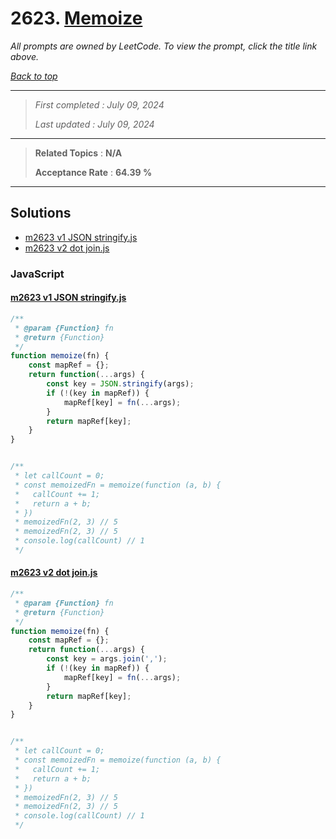 # 2623. [Memoize](<https://leetcode.com/problems/memoize>)

*All prompts are owned by LeetCode. To view the prompt, click the title link above.*

*[Back to top](<../README.md>)*

------

> *First completed : July 09, 2024*
>
> *Last updated : July 09, 2024*

------

> **Related Topics** : **N/A**
>
> **Acceptance Rate** : **64.39 %**

------

## Solutions

- [m2623 v1 JSON stringify.js](<../my-submissions/m2623 v1 JSON stringify.js>)
- [m2623 v2 dot join.js](<../my-submissions/m2623 v2 dot join.js>)
### JavaScript
#### [m2623 v1 JSON stringify.js](<../my-submissions/m2623 v1 JSON stringify.js>)
```JavaScript
/**
 * @param {Function} fn
 * @return {Function}
 */
function memoize(fn) {
    const mapRef = {};
    return function(...args) {
        const key = JSON.stringify(args);
        if (!(key in mapRef)) {
            mapRef[key] = fn(...args);
        }
        return mapRef[key];
    }
}


/** 
 * let callCount = 0;
 * const memoizedFn = memoize(function (a, b) {
 *	 callCount += 1;
 *   return a + b;
 * })
 * memoizedFn(2, 3) // 5
 * memoizedFn(2, 3) // 5
 * console.log(callCount) // 1 
 */
```

#### [m2623 v2 dot join.js](<../my-submissions/m2623 v2 dot join.js>)
```JavaScript
/**
 * @param {Function} fn
 * @return {Function}
 */
function memoize(fn) {
    const mapRef = {};
    return function(...args) {
        const key = args.join(',');
        if (!(key in mapRef)) {
            mapRef[key] = fn(...args);
        }
        return mapRef[key];
    }
}


/** 
 * let callCount = 0;
 * const memoizedFn = memoize(function (a, b) {
 *	 callCount += 1;
 *   return a + b;
 * })
 * memoizedFn(2, 3) // 5
 * memoizedFn(2, 3) // 5
 * console.log(callCount) // 1 
 */
```

